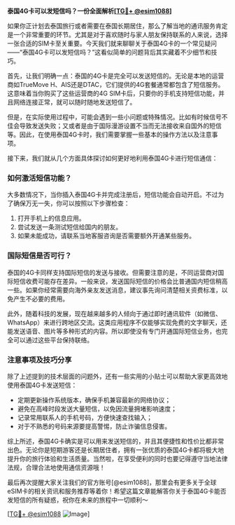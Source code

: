 **泰国4G卡可以发短信吗？一份全面解析[[TG💪+ @esim1088](https://t.me/s/esim1088)]**

如果你正计划去泰国旅行或者需要在泰国长期居住，那么了解当地的通讯服务肯定是一个非常重要的环节。尤其是对于喜欢随时与家人朋友保持联系的人来说，选择一张合适的SIM卡至关重要。今天我们就来聊聊关于泰国4G卡的一个常见疑问——“泰国4G卡可以发短信吗？”这看似简单的问题背后其实藏着不少细节和技巧。

首先，让我们明确一点：泰国的4G卡是完全可以发送短信的。无论是本地的运营商如TrueMove H、AIS还是DTAC，它们提供的4G套餐通常都包含了短信服务。这意味着当你购买了这些运营商的4G SIM卡后，只要你的手机支持短信功能，并且网络连接正常，就可以随时随地发送短信了。

但是，在实际使用过程中，可能会遇到一些小问题或特殊情况。比如有时候信号不佳会导致发送失败；又或者是由于国际漫游设置不当而无法接收来自国外的短信等。因此，在使用泰国4G卡时，我们需要掌握一些基本的操作方法以及注意事项。

接下来，我们就从几个方面具体探讨如何更好地利用泰国4G卡进行短信通信：

### 如何激活短信功能？
大多数情况下，当你插入泰国4G卡并完成注册后，短信功能会自动开启。不过为了确保万无一失，你可以按照以下步骤检查：
1. 打开手机上的信息应用。
2. 尝试发送一条测试短信给国内的朋友。
3. 如果未能成功，请联系当地客服咨询是否需要额外开通某些服务。

### 国际短信是否可行？
泰国的4G卡同样支持国际短信的发送与接收。但需要注意的是，不同运营商对国际短信收费可能存在差异。一般来说，发送国际短信的价格会比普通国内短信稍高一些。如果你经常需要向海外亲友发送消息，建议事先询问清楚相关资费标准，以免产生不必要的费用。

此外，随着科技的发展，现在越来越多的人倾向于通过即时通讯软件（如微信、WhatsApp）来进行跨地区交流。这类应用程序不仅能够实现免费的文字聊天，还能发送语音、图片等多种形式的内容。所以即使没有专门开通国际短信业务，也完全可以通过这些平台保持联络。

### 注意事项及技巧分享
除了上述提到的技术层面的问题外，还有一些实用的小贴士可以帮助大家更高效地使用泰国4G卡发送短信：
- 定期更新操作系统版本，确保手机兼容最新的网络协议；
- 避免在高峰时段发送大量短信，以免因流量拥堵影响速度；
- 记录常用联系人的手机号码，方便快速查找输入；
- 对于不熟悉的号码来源要提高警惕，防止诈骗信息侵害。

综上所述，泰国4G卡确实是可以用来发送短信的，并且其便捷性和性价比都非常出色。无论你是短期游客还是长期居住者，拥有一张优质的泰国4G卡都将极大地提升你的旅行体验和生活质量。当然啦，在享受便利的同时也要记得遵守当地法律法规，合理合法地使用通信资源哦！

最后再次提醒大家关注我们的官方账号[@esim1088]，那里会有更多关于全球eSIM卡的相关资讯和服务推荐等着你！希望这篇文章能解答你关于泰国4G卡能否发短信的所有疑惑，祝你在未来的旅程中一切顺利～ 

[[TG💪+ @esim1088](https://t.me/s/esim1088) ![Image](https://i.postimg.cc/4NQfJmqS/Snipaste-2025-05-13-00-14-12.png)]